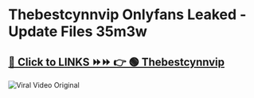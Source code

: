 
 # Thebestcynnvip Onlyfans Leaked - Update Files 35m3w

## <h2><a href="https://clipsfans.com/Thebestcynnvip&ref=git">🔗 Click to LINKS ⏩⏩ 👉 🟢 Thebestcynnvip </a></h2>

<a href="https://clipsfans.com/Thebestcynnvip&ref=git" rel="nofollow" data-target="animated-image.originalLink"><img src="https://i.ibb.co.com/xMMVF88/686577567.gif" alt="Viral Video Original" style="max-width: 100%; display: inline-block;" data-target="animated-image.originalImage"></a>

